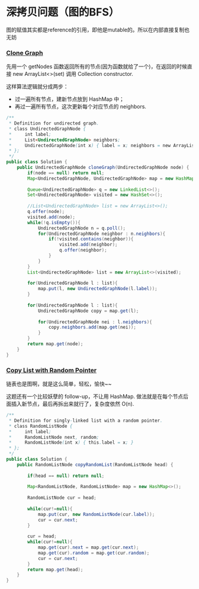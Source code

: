 # 深拷贝问题（图的BFS）

图的赋值其实都是reference的引用，即他是mutable的。所以在内部直接复制也无妨

### [Clone Graph](https://leetcode.com/problems/clone-graph/) <a id="clone-graph"></a>

先用一个 getNodes 函数返回所有的节点\(因为函数就给了一个\)，在返回的时候直接 new ArrayList&lt;&gt;\(set\) 调用 Collection constructor.

这样算法逻辑就分成两步：

* 过一遍所有节点，建新节点放到 HashMap 中；
* 再过一遍所有节点，这次更新每个对应节点的 neighbors.

```java
/**
 * Definition for undirected graph.
 * class UndirectedGraphNode {
 *     int label;
 *     List<UndirectedGraphNode> neighbors;
 *     UndirectedGraphNode(int x) { label = x; neighbors = new ArrayList<UndirectedGraphNode>(); }
 * };
 */
public class Solution {
    public UndirectedGraphNode cloneGraph(UndirectedGraphNode node) {
        if(node == null) return null;
        Map<UndirectedGraphNode, UndirectedGraphNode> map = new HashMap<>();
        
        Queue<UndirectedGraphNode> q = new LinkedList<>();
        Set<UndirectedGraphNode> visited = new HashSet<>();
        
        //List<UndirectedGraphNode> list = new ArrayList<>();
        q.offer(node);
        visited.add(node);
        while(!q.isEmpty()){
            UndirectedGraphNode n = q.poll();
            for(UndirectedGraphNode neighbor : n.neighbors){
                if(!visited.contains(neighbor)){
                    visited.add(neighbor);
                    q.offer(neighbor);
                }
            }
        }
        List<UndirectedGraphNode> list = new ArrayList<>(visited);
        
        for(UndirectedGraphNode l : list){
            map.put(l, new UndirectedGraphNode(l.label));
        }
        
        for(UndirectedGraphNode l : list){
            UndirectedGraphNode copy = map.get(l);
            
            for(UndirectedGraphNode nei : l.neighbors){
                copy.neighbors.add(map.get(nei));
            }
        }
        return map.get(node);
    }
}
```

### [Copy List with Random Pointer](https://leetcode.com/problems/copy-list-with-random-pointer/) <a id="copy-list-with-random-pointer"></a>

链表也是图啊，就是这么简单，轻松，愉快~~

这题还有一个比较妖孽的 follow-up，不让用 HashMap. 做法就是在每个节点后面插入新节点，最后再拆出来就行了，复杂度依然 O\(n\).

```java
/**
 * Definition for singly-linked list with a random pointer.
 * class RandomListNode {
 *     int label;
 *     RandomListNode next, random;
 *     RandomListNode(int x) { this.label = x; }
 * };
 */
public class Solution {
    public RandomListNode copyRandomList(RandomListNode head) {
        
        if(head == null) return null;
        
        Map<RandomListNode, RandomListNode> map = new HashMap<>();
        
        RandomListNode cur = head;
        
        while(cur!=null){
            map.put(cur, new RandomListNode(cur.label));
            cur = cur.next;
        }
        
        cur = head;
        while(cur!=null){
            map.get(cur).next = map.get(cur.next);
            map.get(cur).random = map.get(cur.random);
            cur = cur.next;
        }
        return map.get(head);
    }
}
```

